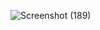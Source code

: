 ![Screenshot (189)](https://github.com/user-attachments/assets/116a3f51-b4d7-4643-8311-96e721629a50)
